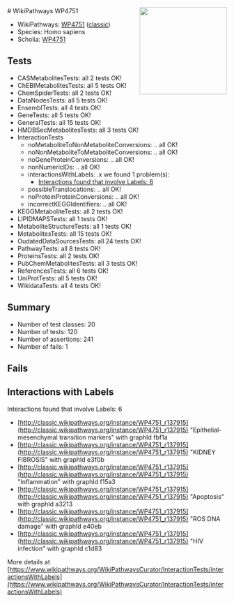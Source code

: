 <img style="float: right; width: 200px" src="https://upload.wikimedia.org/wikipedia/commons/thumb/8/83/Wplogo_with_text_500.png/640px-Wplogo_with_text_500.png" />
# WikiPathways WP4751

* WikiPathways: [WP4751](https://wikipathways.org/pathways/WP4751) ([classic](https://classic.wikipathways.org/instance/WP4751))
* Species: Homo sapiens
* Scholia: [WP4751](https://scholia.toolforge.org/wikipathways/WP4751)
## Tests
* CASMetabolitesTests: all 2 tests OK!
* ChEBIMetabolitesTests: all 5 tests OK!
* ChemSpiderTests: all 2 tests OK!
* DataNodesTests: all 5 tests OK!
* EnsemblTests: all 4 tests OK!
* GeneTests: all 5 tests OK!
* GeneralTests: all 15 tests OK!
* HMDBSecMetabolitesTests: all 3 tests OK!
* InteractionTests
    * noMetaboliteToNonMetaboliteConversions: .. all OK!
    * noNonMetaboliteToMetaboliteConversions: .. all OK!
    * noGeneProteinConversions: .. all OK!
    * nonNumericIDs: .. all OK!
    * interactionsWithLabels: .x we found 1 problem(s):
        * [Interactions found that involve Labels: 6](#630d267d)
    * possibleTranslocations: .. all OK!
    * noProteinProteinConversions: .. all OK!
    * incorrectKEGGIdentifiers: .. all OK!
* KEGGMetaboliteTests: all 2 tests OK!
* LIPIDMAPSTests: all 1 tests OK!
* MetaboliteStructureTests: all 1 tests OK!
* MetabolitesTests: all 15 tests OK!
* OudatedDataSourcesTests: all 24 tests OK!
* PathwayTests: all 8 tests OK!
* ProteinsTests: all 2 tests OK!
* PubChemMetabolitesTests: all 3 tests OK!
* ReferencesTests: all 6 tests OK!
* UniProtTests: all 5 tests OK!
* WikidataTests: all 4 tests OK!


## Summary

* Number of test classes: 20
* Number of tests: 120
* Number of assertions: 241
* Number of fails: 1

## Fails

<a name="630d267d" />

## Interactions with Labels

Interactions found that involve Labels: 6

* [http://classic.wikipathways.org/instance/WP4751_r137915](http://classic.wikipathways.org/instance/WP4751_r137915) "Epithelial-mesenchymal
transition markers" with graphId fbf1a
* [http://classic.wikipathways.org/instance/WP4751_r137915](http://classic.wikipathways.org/instance/WP4751_r137915) "KIDNEY FIBROSIS" with graphId e3f0b
* [http://classic.wikipathways.org/instance/WP4751_r137915](http://classic.wikipathways.org/instance/WP4751_r137915) "Inflammation" with graphId f15a3
* [http://classic.wikipathways.org/instance/WP4751_r137915](http://classic.wikipathways.org/instance/WP4751_r137915) "Apoptosis" with graphId a3213
* [http://classic.wikipathways.org/instance/WP4751_r137915](http://classic.wikipathways.org/instance/WP4751_r137915) "ROS
DNA damage" with graphId e40eb
* [http://classic.wikipathways.org/instance/WP4751_r137915](http://classic.wikipathways.org/instance/WP4751_r137915) "HIV infection" with graphId c1d83


More details at [https://www.wikipathways.org/WikiPathwaysCurator/InteractionTests/interactionsWithLabels](https://www.wikipathways.org/WikiPathwaysCurator/InteractionTests/interactionsWithLabels)


